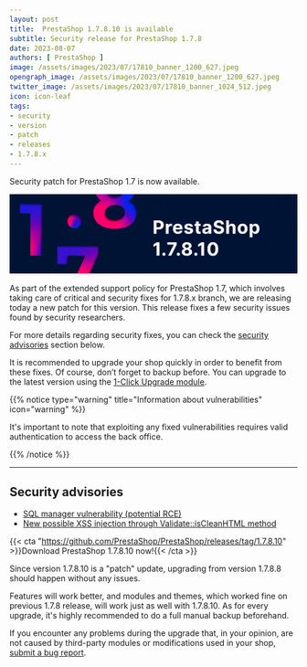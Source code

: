 ```yaml
---
layout: post
title:  PrestaShop 1.7.8.10 is available
subtitle: Security release for PrestaShop 1.7.8
date: 2023-08-07
authors: [ PrestaShop ]
image: /assets/images/2023/07/17810_banner_1200_627.jpeg
opengraph_image: /assets/images/2023/07/17810_banner_1200_627.jpeg
twitter_image: /assets/images/2023/07/17810_banner_1024_512.jpeg
icon: icon-leaf
tags:
- security
- version
- patch
- releases
- 1.7.8.x
---
```


Security patch for PrestaShop 1.7 is now available.

![1.7.8.10 is available!](/assets/images/2023/07/17810_banner_1534_424.jpeg)

As part of the extended support policy for PrestaShop 1.7, which involves taking care of critical and security fixes for 1.7.8.x branch, we are releasing today a new patch for this version. This release fixes a few security issues found by security researchers.

For more details regarding security fixes, you can check the [security advisories](#security-advisories) section below.

It is recommended to upgrade your shop quickly in order to benefit from these fixes. Of course, don’t forget to backup before. You can upgrade to the latest version using the [1-Click Upgrade module](https://github.com/PrestaShop/autoupgrade/releases/).

{{% notice type="warning" title="Information about vulnerabilities" icon="warning" %}}
<p>It's important to note that exploiting any fixed vulnerabilities requires valid authentication to access the back office.</p>
{{% /notice %}}

---

## Security advisories
- [SQL manager vulnerability (potential RCE)](https://github.com/PrestaShop/PrestaShop/security/advisories/GHSA-gf46-prm4-56pc)
- [New possible XSS injection through Validate::isCleanHTML method](https://github.com/PrestaShop/PrestaShop/security/advisories/GHSA-xw2r-f8xv-c8xp)

{{< cta "https://github.com/PrestaShop/PrestaShop/releases/tag/1.7.8.10" >}}Download PrestaShop 1.7.8.10 now!{{< /cta >}}

Since version 1.7.8.10 is a "patch" update, upgrading from version 1.7.8.8 should happen without any issues.

Features will work better, and modules and themes, which worked fine on previous 1.7.8 release, will work just as well with 1.7.8.10. As for every upgrade, it's highly recommended to do a full manual backup beforehand.

If you encounter any problems during the upgrade that, in your opinion, are not caused by third-party modules or modifications used in your shop, [submit a bug report](https://www.prestashop-project.org/get-involved/report-issues/).

